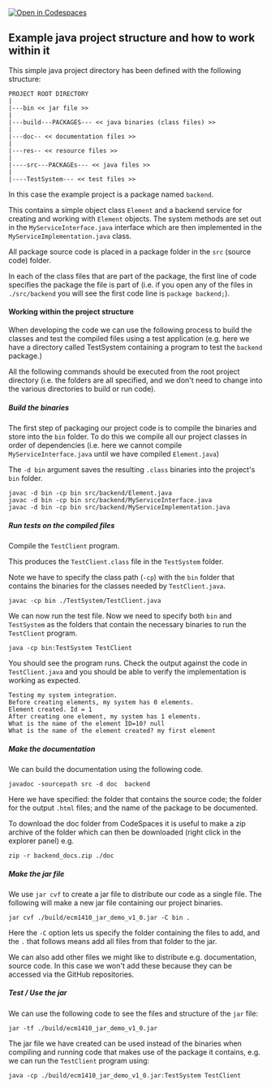 [![Open in Codespaces](https://classroom.github.com/assets/launch-codespace-2972f46106e565e64193e422d61a12cf1da4916b45550586e14ef0a7c637dd04.svg)](https://classroom.github.com/open-in-codespaces?assignment_repo_id=18357061)

## Example java project structure and how to work within it

This simple java project directory has been defined with the following structure:

```
PROJECT ROOT DIRECTORY
|
|---bin << jar file >>
|
|---build---PACKAGES--- << java binaries (class files) >>
|
|---doc-- << documentation files >>
|
|---res-- << resource files >>
|
|----src---PACKAGEs--- << java files >>
|
|----TestSystem--- << test files >>
```

In this case the example project is a package named `backend`.

This contains a simple object class `Element` and a backend service for creating and working with `Element` objects. The system methods are set out in the `MyServiceInterface.java` interface which are then implemented in the `MyServiceImplementation.java` class. 

All package source code is placed in a package folder in the `src` (source code) folder.

In each of the class files that are part of the package, the first line of code specifies the package
the file is part of (i.e. if you open any of the files in `./src/backend` you will see the first code line is `package backend;`).

#### Working within the project structure

When developing the code we can use the following process to build the classes and test the compiled files using a test application (e.g. here we have a directory called TestSystem containing a program to test the `backend` package.)

All the following commands should be executed from the root project directory (i.e. the folders are all specified, and we don't need to change into the various directories to build or run code).

##### Build the binaries

The first step of packaging our project code is to compile the binaries and store into the `bin` folder. To do this we compile all our project classes in order of dependencies (i.e. here we cannot compile `MyServiceInterface.java` until we have compiled `Element.java`)

The `-d bin` argument saves the resulting `.class` binaries into the project's `bin` folder.

```
javac -d bin -cp bin src/backend/Element.java
javac -d bin -cp bin src/backend/MyServiceInterface.java 
javac -d bin -cp bin src/backend/MyServiceImplementation.java 
```

##### Run tests on the compiled files

Compile the `TestClient` program. 

This produces the `TestClient.class` file in the `TestSystem` folder. 

Note we have to specify the class path (`-cp`) with the `bin` folder that contains the binaries for the classes needed by `TestClient.java`.

```
javac -cp bin ./TestSystem/TestClient.java
```

We can now run the test file. Now we need to specify both `bin` and `TestSystem` as the folders that contain the necessary binaries to run the `TestClient` program.

```
java -cp bin:TestSystem TestClient
```

You should see the program runs. Check the output against the code in `TestClient.java` and you should be able to verify the implementation is working as expected.

```
Testing my system integration.
Before creating elements, my system has 0 elements.
Element created. Id = 1
After creating one element, my system has 1 elements.
What is the name of the element ID=10? null
What is the name of the element created? my first element
```

##### Make the documentation

We can build the documentation using the following code.

```
javadoc -sourcepath src -d doc  backend
```

Here we have specified: the folder that contains the source code; the folder for the output `.html` files; and the name of the package to be documented.

To download the doc folder from CodeSpaces it is useful to make a zip archive of the folder which can then be downloaded (right click in the explorer panel) e.g.

```
zip -r backend_docs.zip ./doc
```

##### Make the jar file

We use `jar cvf` to create a jar file to distribute our code as a single file. The following will make a new jar file containing our project binaries.

```
jar cvf ./build/ecm1410_jar_demo_v1_0.jar -C bin .
```

Here the `-C` option lets us specify the folder containing the files to add, and the `.` that follows means add all files from that folder to the jar.

We can also add other files we might like to distribute e.g. documentation, source code.
In this case we won't add these because they can be accessed via the GitHub repositories.

##### Test / Use the jar

We can use the following code to see the files and structure of the `jar` file:

```
jar -tf ./build/ecm1410_jar_demo_v1_0.jar
```

The jar file we have created can be used instead of the binaries when compiling and running code that makes use of the package it contains, e.g. we can run the `TestClient` program using:

```
java -cp ./build/ecm1410_jar_demo_v1_0.jar:TestSystem TestClient
```
